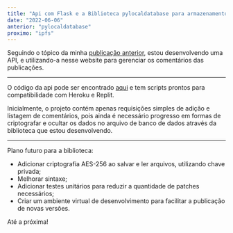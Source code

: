 ```yaml
---
title: "Api com Flask e a Biblioteca pylocaldatabase para armazenamento de dados"
date: "2022-06-06"
anterior: "pylocaldatabase"
proximo: "ipfs"
---
```


Seguindo o tópico da minha [publicação anterior](../pylocaldatabase), estou desenvolvendo uma API, e utilizando-a nesse website para gerenciar os comentários das publicações. 

---------

O código da api pode ser encontrado [aqui](https://github.com/fortmea/flaskpylocaldb) e tem scripts prontos para compatibilidade com Heroku e Replit.   

Inicialmente, o projeto contém apenas requisições simples de adição e listagem de comentários, pois ainda é necessário progresso em formas de criptografar e ocultar os dados no arquivo de banco de dados através da biblioteca que estou desenvolvendo.

----

Plano futuro para a biblioteca:

- Adicionar criptografia AES-256 ao salvar e ler arquivos, utilizando chave privada;
- Melhorar sintaxe;
- Adicionar testes unitários para reduzir a quantidade de patches necessários;
- Criar um ambiente virtual de desenvolvimento para facilitar a publicação de novas versões.


Até a próxima!